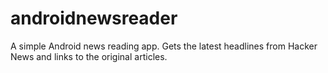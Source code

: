 # androidnewsreader
A simple Android news reading app. Gets the latest headlines from Hacker News and links to the original articles.

